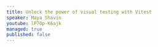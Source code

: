 ```yaml
---
title: Unlock the power of visual testing with Vitest
speaker: Maya Shavin
youtube: lP7Op-K6ajk
managed: true
published: false
---
```

